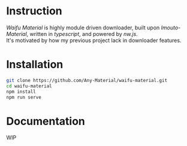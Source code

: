 
# Instruction

*Waifu Material* is highly module driven downloader, built upon *Imouto-Material*, written in *typescript*, and powered by *nw.js*.<br>
It's motivated by how my previous project lack in downloader features.<br>

# Installation

```bash
git clone https://github.com/Any-Material/waifu-material.git
cd waifu-material
npm install
npm run serve
```

# Documentation

WIP
